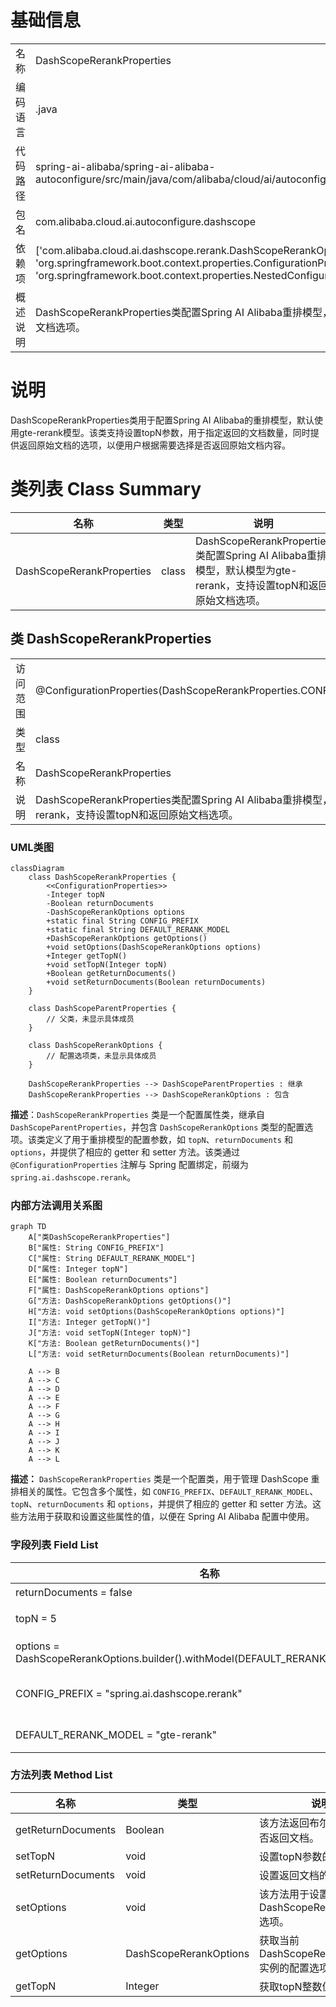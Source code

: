 # 基础信息

|      |      |
|------|------|
| 名称 | DashScopeRerankProperties |
| 编码语言 | .java |
| 代码路径 | spring-ai-alibaba/spring-ai-alibaba-autoconfigure/src/main/java/com/alibaba/cloud/ai/autoconfigure/dashscope/DashScopeRerankProperties.java |
| 包名 | com.alibaba.cloud.ai.autoconfigure.dashscope |
| 依赖项 | ['com.alibaba.cloud.ai.dashscope.rerank.DashScopeRerankOptions', 'org.springframework.boot.context.properties.ConfigurationProperties', 'org.springframework.boot.context.properties.NestedConfigurationProperty'] |
| 概述说明 | DashScopeRerankProperties类配置Spring AI Alibaba重排模型，默认模型为gte-rerank，支持设置topN和返回原始文档选项。 |

# 说明

DashScopeRerankProperties类用于配置Spring AI Alibaba的重排模型，默认使用gte-rerank模型。该类支持设置topN参数，用于指定返回的文档数量，同时提供返回原始文档的选项，以便用户根据需要选择是否返回原始文档内容。

# 类列表 Class Summary

| 名称   | 类型  | 说明 |
|-------|------|-------------|
| DashScopeRerankProperties | class | DashScopeRerankProperties类配置Spring AI Alibaba重排模型，默认模型为gte-rerank，支持设置topN和返回原始文档选项。 |



## 类 DashScopeRerankProperties

|      |      |
|------|------|
| 访问范围 | @ConfigurationProperties(DashScopeRerankProperties.CONFIG_PREFIX);public |
| 类型 | class |
| 名称 | DashScopeRerankProperties |
| 说明 | DashScopeRerankProperties类配置Spring AI Alibaba重排模型，默认模型为gte-rerank，支持设置topN和返回原始文档选项。 |


### UML类图

```mermaid
classDiagram
    class DashScopeRerankProperties {
        <<ConfigurationProperties>>
        -Integer topN
        -Boolean returnDocuments
        -DashScopeRerankOptions options
        +static final String CONFIG_PREFIX
        +static final String DEFAULT_RERANK_MODEL
        +DashScopeRerankOptions getOptions()
        +void setOptions(DashScopeRerankOptions options)
        +Integer getTopN()
        +void setTopN(Integer topN)
        +Boolean getReturnDocuments()
        +void setReturnDocuments(Boolean returnDocuments)
    }

    class DashScopeParentProperties {
        // 父类，未显示具体成员
    }

    class DashScopeRerankOptions {
        // 配置选项类，未显示具体成员
    }

    DashScopeRerankProperties --> DashScopeParentProperties : 继承
    DashScopeRerankProperties --> DashScopeRerankOptions : 包含
```

**描述**：`DashScopeRerankProperties` 类是一个配置属性类，继承自 `DashScopeParentProperties`，并包含 `DashScopeRerankOptions` 类型的配置选项。该类定义了用于重排模型的配置参数，如 `topN`、`returnDocuments` 和 `options`，并提供了相应的 getter 和 setter 方法。该类通过 `@ConfigurationProperties` 注解与 Spring 配置绑定，前缀为 `spring.ai.dashscope.rerank`。


### 内部方法调用关系图

```mermaid
graph TD
    A["类DashScopeRerankProperties"]
    B["属性: String CONFIG_PREFIX"]
    C["属性: String DEFAULT_RERANK_MODEL"]
    D["属性: Integer topN"]
    E["属性: Boolean returnDocuments"]
    F["属性: DashScopeRerankOptions options"]
    G["方法: DashScopeRerankOptions getOptions()"]
    H["方法: void setOptions(DashScopeRerankOptions options)"]
    I["方法: Integer getTopN()"]
    J["方法: void setTopN(Integer topN)"]
    K["方法: Boolean getReturnDocuments()"]
    L["方法: void setReturnDocuments(Boolean returnDocuments)"]

    A --> B
    A --> C
    A --> D
    A --> E
    A --> F
    A --> G
    A --> H
    A --> I
    A --> J
    A --> K
    A --> L
```

**描述：**
`DashScopeRerankProperties` 类是一个配置类，用于管理 DashScope 重排相关的属性。它包含多个属性，如 `CONFIG_PREFIX`、`DEFAULT_RERANK_MODEL`、`topN`、`returnDocuments` 和 `options`，并提供了相应的 getter 和 setter 方法。这些方法用于获取和设置这些属性的值，以便在 Spring AI Alibaba 配置中使用。

### 字段列表 Field List

| 名称  | 类型  | 说明 |
|-------|-------|------|
| returnDocuments = false | Boolean | 设置返回文档标志为假。 |
| topN = 5 | Integer | 定义私有整型变量topN，初始值为5。 |
| options = DashScopeRerankOptions.builder().withModel(DEFAULT_RERANK_MODEL).build() | DashScopeRerankOptions | 配置属性包含默认模型的重排序选项。 |
| CONFIG_PREFIX = "spring.ai.dashscope.rerank" | String | 定义静态常量CONFIG_PREFIX，值为"spring.ai.dashscope.rerank"。 |
| DEFAULT_RERANK_MODEL = "gte-rerank" | String | DEFAULT_RERANK_MODEL定义为"gte-rerank"。 |

### 方法列表 Method List

| 名称  | 类型  | 说明 |
|-------|-------|------|
| getReturnDocuments | Boolean | 该方法返回布尔值，表示是否返回文档。 |
| setTopN | void | 设置topN参数的方法。 |
| setReturnDocuments | void | 设置返回文档的布尔值。 |
| setOptions | void | 该方法用于设置DashScopeRerankOptions选项。 |
| getOptions | DashScopeRerankOptions | 获取当前DashScopeRerankOptions实例的配置选项。 |
| getTopN | Integer | 获取topN整数值的方法。 |




